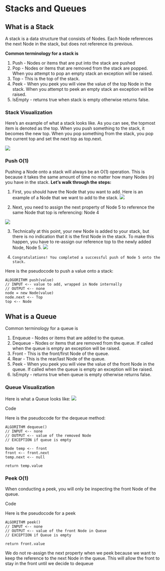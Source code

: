 # Stacks and Queues

## What is a Stack

A stack is a data structure that consists of Nodes. Each Node references the next Node in the stack, but does not reference its previous.

__Common terminology for a stack is__

1. Push - Nodes or items that are put into the stack are pushed
2. Pop - Nodes or items that are removed from the stack are popped. When you attempt to pop an empty stack an exception will be raised.
3. Top - This is the top of the stack.
4. Peek - When you peek you will view the value of the top Node in the stack. When you attempt to peek an empty stack an exception will be raised.
5. IsEmpty - returns true when stack is empty otherwise returns false.

### Stack Visualization

Here’s an example of what a stack looks like. As you can see, the topmost item is denoted as the top. When you push something to the stack, it becomes the new top. When you pop something from the stack, you pop the current top and set the next top as top.next.

![](https://codefellows.github.io/common_curriculum/data_structures_and_algorithms/Code_401/class-10/resources/images/stack1.PNG)

### Push O(1)

Pushing a Node onto a stack will always be an O(1) operation. This is because it takes the same amount of time no matter how many Nodes (n) you have in the stack.
__Let’s walk through the steps:__

1. First, you should have the Node that you want to add. Here is an example of a Node that we want to add to the stack. 
![](https://codefellows.github.io/common_curriculum/data_structures_and_algorithms/Code_401/class-10/resources/images/pushStack1.PNG)

2. Next, you need to assign the next property of Node 5 to reference the same Node that top is referencing: Node 4

![](https://codefellows.github.io/common_curriculum/data_structures_and_algorithms/Code_401/class-10/resources/images/pushStack2.PNG)

3. Technically at this point, your new Node is added to your stack, but there is no indication that it is the first Node in the stack. To make this happen, you have to re-assign our reference top to the newly added Node, Node 5. 
![](https://codefellows.github.io/common_curriculum/data_structures_and_algorithms/Code_401/class-10/resources/images/pushStack3.PNG)

4.     Congratulations! You completed a successful push of Node 5 onto the stack.

Here is the pseudocode to push a value onto a stack:

    ALOGORITHM push(value)
    // INPUT <-- value to add, wrapped in Node internally
    // OUTPUT <-- none
    node = new Node(value)
    node.next <-- Top
    top <-- Node


## What is a Queue

Common terminology for a queue is
1. Enqueue - Nodes or items that are added to the queue.
2. Dequeue - Nodes or items that are removed from the queue. If called when the queue is empty an exception will be raised.
3. Front - This is the front/first Node of the queue.
4. Rear - This is the rear/last Node of the queue.
5. Peek - When you peek you will view the value of the front Node in the queue. If called when the queue is empty an exception will be raised.
6. IsEmpty - returns true when queue is empty otherwise returns false.


### Queue Visualization

Here is what a Queue looks like:
![](https://codefellows.github.io/common_curriculum/data_structures_and_algorithms/Code_401/class-10/resources/images/Queue.PNG)

Code

Here is the pseudocode for the dequeue method:

    ALGORITHM dequeue()
    // INPUT <-- none
    // OUTPUT <-- value of the removed Node
    // EXCEPTION if queue is empty

    Node temp <-- front
    front <-- front.next
    temp.next <-- null

    return temp.value
### Peek O(1)

When conducting a peek, you will only be inspecting the front Node of the queue.

Code

Here is the pseudocode for a peek

    ALGORITHM peek()
    // INPUT <-- none
    // OUTPUT <-- value of the front Node in Queue
    // EXCEPTION if Queue is empty

    return front.value

We do not re-assign the next property when we peek because we want to keep the reference to the next Node in the queue. This will allow the front to stay in the front until we decide to dequeue